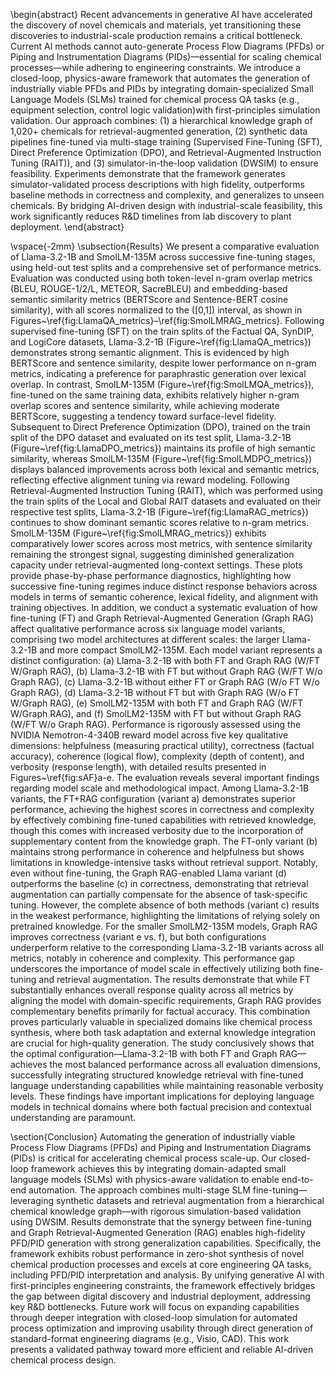 \begin{abstract}
Recent advancements in generative AI have accelerated the discovery of novel chemicals and materials, yet transitioning these discoveries to industrial-scale production remains a critical bottleneck. Current AI methods cannot auto-generate Process Flow Diagrams (PFDs) or Piping and Instrumentation Diagrams (PIDs)—essential for scaling chemical processes—while adhering to engineering constraints. We introduce a closed-loop, physics-aware framework that automates the generation of industrially viable PFDs and PIDs by integrating domain-specialized Small Language Models (SLMs) trained for chemical process QA tasks (e.g., equipment selection, control logic validation)with first-principles simulation validation. Our approach combines: (1) a hierarchical knowledge graph of 1,020+ chemicals for retrieval-augmented generation, (2) synthetic data pipelines fine-tuned via multi-stage training (Supervised Fine-Tuning (SFT), Direct Preference Optimization (DPO), and Retrieval-Augmented Instruction Tuning (RAIT)), and (3) simulator-in-the-loop validation (DWSIM) to ensure feasibility. Experiments demonstrate that the framework generates simulator-validated process descriptions with high fidelity, outperforms baseline methods in correctness and complexity, and generalizes to unseen chemicals. By bridging AI-driven design with industrial-scale feasibility, this work significantly reduces R\&D timelines from lab discovery to plant deployment.
\end{abstract}

\vspace{-2mm} 
\subsection{Results} 
We present a comparative evaluation of Llama-3.2-1B and SmolLM-135M across successive fine-tuning stages, using held-out test splits and a comprehensive set of performance metrics. Evaluation was conducted using both token-level n-gram overlap metrics (BLEU, ROUGE-1/2/L, METEOR, SacreBLEU) and embedding-based semantic similarity metrics (BERTScore and Sentence-BERT cosine similarity), with all scores normalized to the \([0,1]\) interval, as shown in Figures~\ref{fig:LlamaQA_metrics}–\ref{fig:SmolLMRAG_metrics}. Following supervised fine-tuning (SFT) on the train splits of the Factual QA, SynDIP, and LogiCore datasets, Llama-3.2-1B (Figure~\ref{fig:LlamaQA_metrics}) demonstrates strong semantic alignment. This is evidenced by high BERTScore and sentence similarity, despite lower performance on n-gram metrics, indicating a preference for paraphrastic generation over lexical overlap. In contrast, SmolLM-135M (Figure~\ref{fig:SmolLMQA_metrics}), fine-tuned on the same training data, exhibits relatively higher n-gram overlap scores and sentence similarity, while achieving moderate BERTScore, suggesting a tendency toward surface-level fidelity. Subsequent to Direct Preference Optimization (DPO), trained on the train split of the DPO dataset and evaluated on its test split, Llama-3.2-1B (Figure~\ref{fig:LlamaDPO_metrics}) maintains its profile of high semantic similarity, whereas SmolLM-135M (Figure~\ref{fig:SmolLMDPO_metrics}) displays balanced improvements across both lexical and semantic metrics, reflecting effective alignment tuning via reward modeling. 
Following Retrieval-Augmented Instruction Tuning (RAIT), which was performed using the train splits of the Local and Global RAIT datasets and evaluated on their respective test splits, Llama-3.2-1B (Figure~\ref{fig:LlamaRAG_metrics}) continues to show dominant semantic scores relative to n-gram metrics. SmolLM-135M (Figure~\ref{fig:SmolLMRAG_metrics}) exhibits comparatively lower scores across most metrics, with sentence similarity remaining the strongest signal, suggesting diminished generalization capacity under retrieval-augmented long-context settings. 
These plots provide phase-by-phase performance diagnostics, highlighting how successive fine-tuning regimes induce distinct response behaviors across models in terms of semantic coherence, lexical fidelity, and alignment with training objectives. In addition, we conduct a systematic evaluation of how fine-tuning (FT) and Graph Retrieval-Augmented Generation (Graph RAG) affect qualitative performance across six language model variants, comprising two model architectures at different scales: the larger Llama-3.2-1B and more compact SmolLM2-135M. Each model variant represents a distinct configuration: (a) Llama-3.2-1B with both FT and Graph RAG (W/FT W/Graph RAG), (b) Llama-3.2-1B with FT but without Graph RAG (W/FT W/o Graph RAG), (c) Llama-3.2-1B without either FT or Graph RAG (W/o FT W/o Graph RAG), (d) Llama-3.2-1B without FT but with Graph RAG (W/o FT W/Graph RAG), (e) SmolLM2-135M with both FT and Graph RAG (W/FT W/Graph RAG), and (f) SmolLM2-135M with FT but without Graph RAG (W/FT W/o Graph RAG). Performance is rigorously assessed using the NVIDIA Nemotron-4-340B reward model across five key qualitative dimensions: helpfulness (measuring practical utility), correctness (factual accuracy), coherence (logical flow), complexity (depth of content), and verbosity (response length), with detailed results presented in Figures~\ref{fig:sAF}a-e. The evaluation reveals several important findings regarding model scale and methodological impact. Among Llama-3.2-1B variants, the FT+RAG configuration (variant a) demonstrates superior performance, achieving the highest scores in correctness and complexity by effectively combining fine-tuned capabilities with retrieved knowledge, though this comes with increased verbosity due to the incorporation of supplementary content from the knowledge graph. The FT-only variant (b) maintains strong performance in coherence and helpfulness but shows limitations in knowledge-intensive tasks without retrieval support. Notably, even without fine-tuning, the Graph RAG-enabled Llama variant (d) outperforms the baseline (c) in correctness, demonstrating that retrieval augmentation can partially compensate for the absence of task-specific tuning. However, the complete absence of both methods (variant c) results in the weakest performance, highlighting the limitations of relying solely on pretrained knowledge. For the smaller SmolLM2-135M models, Graph RAG improves correctness (variant e vs. f), but both configurations underperform relative to the corresponding Llama-3.2-1B variants across all metrics, notably in coherence and complexity. This performance gap underscores the importance of model scale in effectively utilizing both fine-tuning and retrieval augmentation. The results demonstrate that while FT substantially enhances overall response quality across all metrics by aligning the model with domain-specific requirements, Graph RAG provides complementary benefits primarily for factual accuracy. This combination proves particularly valuable in specialized domains like chemical process synthesis, where both task adaptation and external knowledge integration are crucial for high-quality generation. The study conclusively shows that the optimal configuration—Llama-3.2-1B with both FT and Graph RAG—achieves the most balanced performance across all evaluation dimensions, successfully integrating structured knowledge retrieval with fine-tuned language understanding capabilities while maintaining reasonable verbosity levels. These findings have important implications for deploying language models in technical domains where both factual precision and contextual understanding are paramount.

\section{Conclusion}
Automating the generation of industrially viable Process Flow Diagrams (PFDs) and Piping and Instrumentation Diagrams (PIDs) is critical for accelerating chemical process scale-up. Our closed-loop framework achieves this by integrating domain-adapted small language models (SLMs) with physics-aware validation to enable end-to-end automation. The approach combines multi-stage SLM fine-tuning—leveraging synthetic datasets and retrieval augmentation from a hierarchical chemical knowledge graph—with rigorous simulation-based validation using DWSIM. Results demonstrate that the synergy between fine-tuning and Graph Retrieval-Augmented Generation (RAG) enables high-fidelity PFD/PID generation with strong generalization capabilities. Specifically, the framework exhibits robust performance in zero-shot synthesis of novel chemical production processes and excels at core engineering QA tasks, including PFD/PID interpretation and analysis. By unifying generative AI with first-principles engineering constraints, the framework effectively bridges the gap between digital discovery and industrial deployment, addressing key R\&D bottlenecks. Future work will focus on expanding capabilities through deeper integration with closed-loop simulation for automated process optimization and improving usability through direct generation of standard-format engineering diagrams (e.g., Visio, CAD). This work presents a validated pathway toward more efficient and reliable AI-driven chemical process design.
